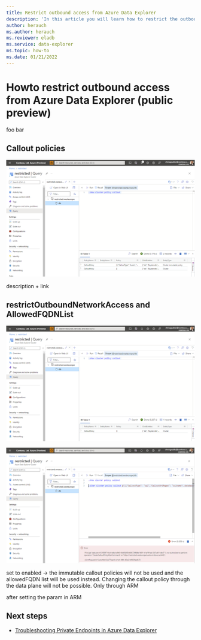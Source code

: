 ```yaml
---
title: Restrict outbound access from Azure Data Explorer
description: 'In this article you will learn how to restrict the outbound access access from Azure Data Explorer to other services.'
author: herauch
ms.author: herauch
ms.reviewer: eladb
ms.service: data-explorer
ms.topic: how-to
ms.date: 01/21/2022
---
```


# Howto restrict outbound access from Azure Data Explorer (public preview)

foo bar

## Callout policies

![Immutable callout ppolicies](media/security-network-restrict-access/restrict-outbound-access.png)

description + link

## restrictOutboundNetworkAccess and AllowedFQDNList

![Immutable callout ppolicies](media/security-network-restrict-access/restrict-outbound-access-enabled.png)

![Immutable callout ppolicies](media/security-network-restrict-access/restrict-outbound-access-enabled-errorDataplane.png)

set to enabled -> the immutable callout policies will not be used and the allowedFQDN list will be used instead. Changing the callout policy through the data plane will not be possible. Only through ARM

after setting the param in ARM

## Next steps

* [Troubleshooting Private Endpoints in Azure Data Explorer](security-network-private-endpoint-troubleshoot.md)
